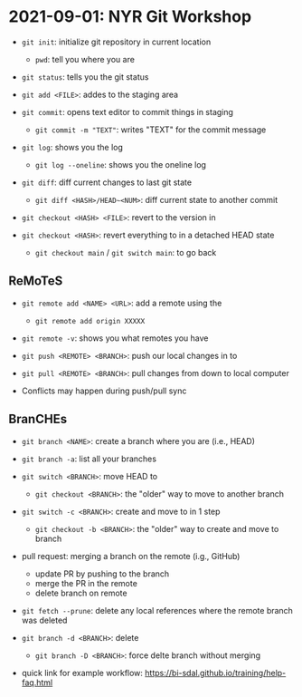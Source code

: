 # 2021-09-01: NYR Git Workshop

- `git init`: initialize git repository in current location
    - `pwd`: tell you where you are
- `git status`: tells you the git status
- `git add <FILE>`: addes <FILE> to the staging area
- `git commit`: opens text editor to commit things in staging
    - `git commit -m "TEXT"`: writes "TEXT" for the commit message

- `git log`: shows you the log
    - `git log --oneline`: shows you the oneline log
- `git diff`: diff current changes to last git state
    - `git diff <HASH>/HEAD~<NUM>`: diff current state to another commit

- `git checkout <HASH> <FILE>`: revert <FILE> to the version in <HASH>
- `git checkout <HASH>`: revert everything to <HASH> in a detached HEAD state
    - `git checkout main` / `git switch main`: to go back

## ReMoTeS

- `git remote add <NAME> <URL>`: add a remote <NAME> using the <URL>
    - `git remote add origin XXXXX`

- `git remote -v`: shows you what remotes you have
- `git push <REMOTE> <BRANCH>`: push our local changes in <BRANCH> to <REMOTE>
- `git pull <REMOTE> <BRANCH>`: pull changes from <REMOTE> down to local computer <BRANCH>
- Conflicts may happen during push/pull sync

## BranCHEs

- `git branch <NAME>`: create a branch where you are (i.e., HEAD)
- `git branch -a`: list all your branches
- `git switch <BRANCH>`: move HEAD to <BRANCH>
    - `git checkout <BRANCH>`: the "older" way to move to another branch

- `git switch -c <BRANCH>`: create and move to <branch> in 1 step
    - `git checkout -b <BRANCH>`: the "older" way to create and move to branch

- pull request: merging a branch on the remote (i.g., GitHub)
    - update PR by pushing to the branch
    - merge the PR in the remote
    - delete branch on remote
- `git fetch --prune`: delete any local references where the remote branch was deleted
- `git branch -d <BRANCH>`: delete <branch>
    - `git branch -D <BRANCH>`: force delte branch without merging

- quick link for example workflow: https://bi-sdal.github.io/training/help-faq.html


